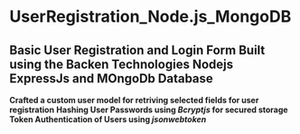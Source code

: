 # UserRegistration_Node.js_MongoDB

## Basic User Registration and Login Form Built using the Backen Technologies Nodejs ExpressJs and MOngoDb Database

**Crafted a custom user model for retriving selected fields for user registration**
**Hashing User Passwords using _Bcryptjs_ for secured storage**
**Token Authentication of Users using _jsonwebtoken_**

